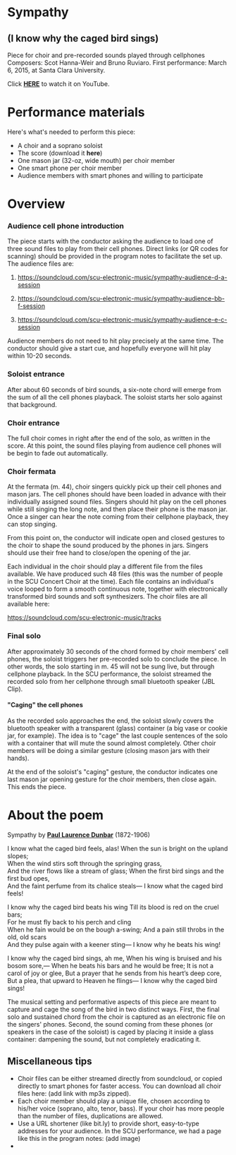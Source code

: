 # Sympathy
## (I know why the caged bird sings)

Piece for choir and pre-recorded sounds played through cellphones
Composers: Scot Hanna-Weir and Bruno Ruviaro. First performance: March 6, 2015, at Santa Clara University.

Click [**HERE**](https://www.youtube.com/watch?v=I5LYkciIUOU) to watch it on YouTube.

# Performance materials

Here's what's needed to perform this piece:

* A choir and a soprano soloist
* The score (download it **here**)
* One mason jar (32-oz, wide mouth) per choir member
* One smart phone per choir member
* Audience members with smart phones and willing to participate

# Overview

### Audience cell phone introduction

The piece starts with the conductor asking the audience to load one of three sound files to play from their cell phones. Direct links (or QR codes for scanning) should be provided in the program notes to facilitate the set up. The audience files are:

1. <https://soundcloud.com/scu-electronic-music/sympathy-audience-d-a-session>

2. <https://soundcloud.com/scu-electronic-music/sympathy-audience-bb-f-session>

3. <https://soundcloud.com/scu-electronic-music/sympathy-audience-e-c-session>

Audience members do not need to hit play precisely at the same time. The conductor should give a start cue, and hopefully everyone will hit play within 10-20 seconds.

### Soloist entrance

After about 60 seconds of bird sounds, a six-note chord will emerge from the sum of all the cell phones playback. The soloist starts her solo against that background.

### Choir entrance

The full choir comes in right after the end of the solo, as written in the score. At this point, the sound files playing from audience cell phones will be begin to fade out automatically.

### Choir fermata

At the fermata (m. 44), choir singers quickly pick up their cell phones and mason jars. The cell phones should have been loaded in advance with their individually assigned sound files. Singers should hit play on the cell phones while still singing the long note, and then place their phone is the mason jar. Once a singer can hear the note coming from their cellphone playback, they can stop singing.

From this point on, the conductor will indicate open and closed gestures to the choir to shape the sound produced by the phones in jars. Singers should use their free hand to close/open the opening of the jar.

Each individual in the choir should play a different file from the files available. We have produced such 48 files (this was the number of people in the SCU Concert Choir at the time). Each file contains an individual's voice looped to form a smooth continuous note, together with electronically transformed bird sounds and soft synthesizers. The choir files are all available here:

<https://soundcloud.com/scu-electronic-music/tracks>

### Final solo

After approximately 30 seconds of the chord formed by choir members' cell phones, the soloist triggers her pre-recorded solo to conclude the piece. In other words, the solo starting in m. 45 will not be sung live, but through cellphone playback.  In the SCU performance, the soloist streamed the recorded solo from her cellphone through small bluetooth speaker (JBL Clip).

#### "Caging" the cell phones

As the recorded solo approaches the end, the soloist slowly covers the bluetooth speaker with a transparent (glass) container (a big vase or cookie jar, for example). The idea is to "cage" the last couple sentences of the solo with a container that will mute the sound almost completely. Other choir members will be doing a similar gesture (closing mason jars with their hands).

At the end of the soloist's "caging" gesture, the conductor indicates one last mason jar opening gesture for the choir members, then close again. This ends the piece.

# About the poem

Sympathy
by [**Paul Laurence Dunbar**](http://en.wikipedia.org/wiki/Paul_Laurence_Dunbar) (1872-1906)

I know what the caged bird feels, alas!
    When the sun is bright on the upland slopes;   
When the wind stirs soft through the springing grass,   
And the river flows like a stream of glass;
    When the first bird sings and the first bud opes,   
And the faint perfume from its chalice steals—
I know what the caged bird feels!

I know why the caged bird beats his wing
    Till its blood is red on the cruel bars;   
For he must fly back to his perch and cling   
When he fain would be on the bough a-swing;
    And a pain still throbs in the old, old scars   
And they pulse again with a keener sting—
I know why he beats his wing!

I know why the caged bird sings, ah me,
    When his wing is bruised and his bosom sore,—
When he beats his bars and he would be free;
It is not a carol of joy or glee,
    But a prayer that he sends from his heart’s deep core,   
But a plea, that upward to Heaven he flings—
I know why the caged bird sings!

The musical setting and performative aspects of this piece are meant to capture and cage the song of the bird in two distinct ways. First, the final solo and sustained chord from the choir is captured as an electronic file on the singers' phones. Second, the sound coming from these phones (or speakers in the case of the soloist) is caged by placing it inside a glass container: dampening the sound, but not completely eradicating it.

## Miscellaneous tips

* Choir files can be either streamed directly from soundcloud, or copied directly to smart phones for faster access. You can download all choir files here: (add link with mp3s zipped).
* Each choir member should play a unique file, chosen according to his/her voice (soprano, alto, tenor, bass). If your choir has more people than the number of files, duplications are allowed.
* Use a URL shortener (like bit.ly) to provide short, easy-to-type addresses for your audience. In the SCU performance, we had a page like this in the program notes: (add image)
* 


